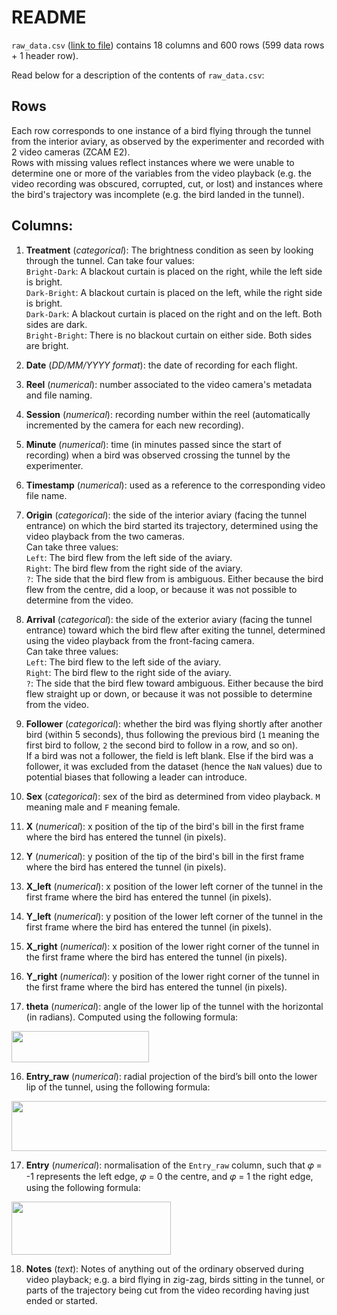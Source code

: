 
# README 

`raw_data.csv` ([link to file](https://github.com/eborsi/finch_brightness_project/blob/main/analysis/raw_data.csv)) contains 18 columns and 600 rows (599 data rows + 1 header row).

Read below for a description of the contents of `raw_data.csv`:

## Rows
Each row corresponds to one instance of a bird flying through the tunnel from the interior aviary, as observed by the experimenter and recorded with 2 video cameras (ZCAM E2).\
Rows with missing values reflect instances where we were unable to determine one or more of the variables from the video playback (e.g. the video recording was obscured, corrupted, cut, or lost) and instances where the bird's trajectory was incomplete (e.g. the bird landed in the tunnel).

## Columns:

1. **Treatment** (*categorical*): The brightness condition as seen by looking through the tunnel.
Can take four values:\
`Bright-Dark`: A blackout curtain is placed on the right, while the left side is bright.\
`Dark-Bright`: A blackout curtain is placed on the left, while the right side is bright.\
`Dark-Dark`: A blackout curtain is placed on the right and on the left. Both sides are dark.\
`Bright-Bright`: There is no blackout curtain on either side. Both sides are bright.

2. **Date** (*DD/MM/YYYY format*): the date of recording for each flight.

3. **Reel** (*numerical*): number associated to the video camera's metadata and file naming.

4. **Session** (*numerical*): recording number within the reel (automatically incremented by the camera for each new recording).

5. **Minute** (*numerical*): time (in minutes passed since the start of recording) when a bird was observed crossing the tunnel by the experimenter. 

6. **Timestamp** (*numerical*): used as a reference to the corresponding video file name.

7. **Origin** (*categorical*): the side of the interior aviary (facing the tunnel entrance) on which the bird started its trajectory, determined using the video playback from the two cameras.\
Can take three values:\
`Left`: The bird flew from the left side of the aviary.\
`Right`: The bird flew from the right side of the aviary.\
`?`: The side that the bird flew from is ambiguous. Either because the bird flew from the centre, did a loop, or because it was not possible to determine from the video.

8. **Arrival** (*categorical*): the side of the exterior aviary (facing the tunnel entrance) toward which the bird flew after exiting the tunnel, determined using the video playback from the front-facing camera.\
Can take three values:\
`Left`: The bird flew to the left side of the aviary.\
`Right`: The bird flew to the right side of the aviary.\
`?`: The side that the bird flew toward ambiguous. Either because the bird flew straight up or down, or because it was not possible to determine from the video.


7. **Follower** (*categorical*): whether the bird was flying shortly after another bird (within 5 seconds), thus following the previous bird (`1` meaning the first bird to follow, `2` the second bird to follow in a row, and so on).\
If a bird was not a follower, the field is left blank. Else if the bird was a follower, it was excluded from the dataset (hence the `NaN` values) due to potential biases that following a leader can introduce.

8. **Sex** (*categorical*): sex of the bird as determined from video playback. `M` meaning male and `F` meaning female.

9. **X** (*numerical*): x position of the tip of the bird's bill in the first frame where the bird has entered the tunnel (in pixels).

10. **Y** (*numerical*): y position of the tip of the bird's bill in the first frame where the bird has entered the tunnel (in pixels).

11. **X_left** (*numerical*): x position of the lower left corner of the tunnel in the first frame where the bird has entered the tunnel (in pixels).
12. **Y_left** (*numerical*): y position of the lower left corner of the tunnel in the first frame where the bird has entered the tunnel (in pixels).
13. **X_right** (*numerical*): x position of the lower right corner of the tunnel in the first frame where the bird has entered the tunnel (in pixels).
14. **Y_right** (*numerical*): y position of the lower right corner of the tunnel in the first frame where the bird has entered the tunnel (in pixels).

15. **theta** (*numerical*): angle of the lower lip of the tunnel with the horizontal (in radians). Computed using the following formula: 
<img src="https://user-images.githubusercontent.com/56667753/220996160-809623c9-a355-434d-ac6a-23cff3dfc569.png" width="220" height="50">

16. **Entry_raw** (*numerical*): radial projection of the bird’s bill onto the lower lip of the tunnel, using the following formula: 
<img src="https://user-images.githubusercontent.com/56667753/221000799-d95dac2e-8eca-4ddd-af93-1ffd94208fe1.png" width="520" height="80">

17. **Entry** (*numerical*): normalisation of the `Entry_raw` column, such that 𝜑 = -1 represents the left edge, 𝜑 = 0 the centre, and 𝜑 = 1 the right edge, using the following formula:
<img src="https://user-images.githubusercontent.com/56667753/221004215-12bad7d0-b731-477b-b8ba-9ae3e4db3d76.png" width="255" height="85">

18. **Notes** (*text*): Notes of anything out of the ordinary observed during video playback; e.g. a bird flying in zig-zag, birds sitting in the tunnel, or parts of the trajectory being cut from the video recording having just ended or started.
